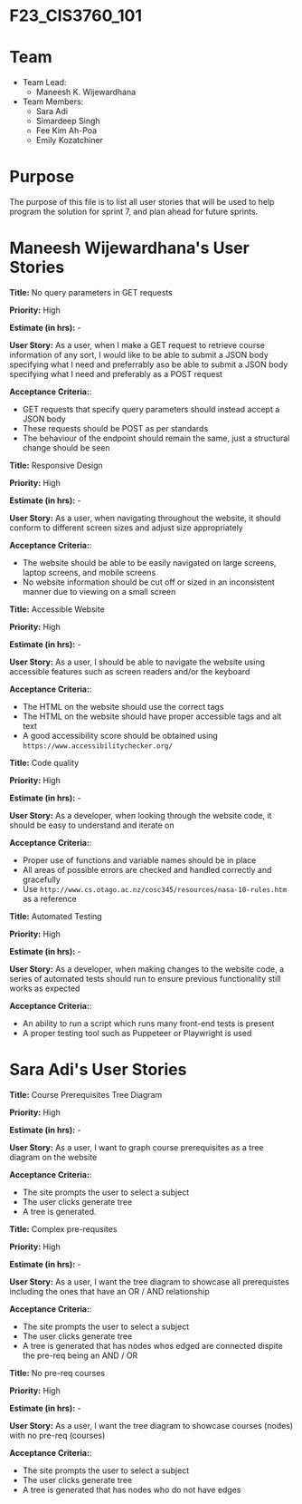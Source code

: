 # F23_CIS3760_101

# Team

-   Team Lead:
    -   Maneesh K. Wijewardhana
-   Team Members:
    -   Sara Adi
    -   Simardeep Singh
    -   Fee Kim Ah-Poa
    -   Emily Kozatchiner

# Purpose

The purpose of this file is to list all user stories that will be used to help program the solution for sprint 7, and plan ahead for future sprints.

# Maneesh Wijewardhana's User Stories

**Title:** No query parameters in GET requests

**Priority:** High

**Estimate (in hrs):** -

**User Story:** As a user, when I make a GET request to retrieve course information of any sort, I would like to be able to submit a JSON body specifying what I need and preferrably aso be able to submit a JSON body specifying what I need and preferably as a POST request

**Acceptance Criteria:**:

-   GET requests that specify query parameters should instead accept a JSON body
-   These requests should be POST as per standards
-   The behaviour of the endpoint should remain the same, just a structural change should be seen

**Title:** Responsive Design

**Priority:** High

**Estimate (in hrs):** -

**User Story:** As a user, when navigating throughout the website, it should conform to different screen sizes and adjust size appropriately

**Acceptance Criteria:**:

-   The website should be able to be easily navigated on large screens, laptop screens, and mobile screens
-   No website information should be cut off or sized in an inconsistent manner due to viewing on a small screen

**Title:** Accessible Website

**Priority:** High

**Estimate (in hrs):** -

**User Story:** As a user, I should be able to navigate the website using accessible features such as screen readers and/or the keyboard

**Acceptance Criteria:**:

-   The HTML on the website should use the correct tags
-   The HTML on the website should have proper accessible tags and alt text
-   A good accessibility score should be obtained using `https://www.accessibilitychecker.org/`

**Title:** Code quality

**Priority:** High

**Estimate (in hrs):** -

**User Story:** As a developer, when looking through the website code, it should be easy to understand and iterate on

**Acceptance Criteria:**:

-   Proper use of functions and variable names should be in place
-   All areas of possible errors are checked and handled correctly and gracefully
-   Use `http://www.cs.otago.ac.nz/cosc345/resources/nasa-10-rules.htm` as a reference

**Title:** Automated Testing

**Priority:** High

**Estimate (in hrs):** -

**User Story:** As a developer, when making changes to the website code, a series of automated tests should run to ensure previous functionality still works as expected

**Acceptance Criteria:**:

-   An ability to run a script which runs many front-end tests is present
-   A proper testing tool such as Puppeteer or Playwright is used

# Sara Adi's User Stories
**Title:** Course Prerequisites Tree Diagram

**Priority:** High

**Estimate (in hrs):** -

**User Story:**  As a user, I want to graph course prerequisites as a tree diagram on the website

**Acceptance Criteria:**:

-   The site prompts the user to select a subject
-   The user clicks generate tree
-   A tree is generated.

**Title:** Complex pre-requsites

**Priority:** High

**Estimate (in hrs):** -

**User Story:**  As a user, I want the tree diagram to showcase all prerequistes including the ones that have an OR / AND relationship

**Acceptance Criteria:**:

-   The site prompts the user to select a subject
-   The user clicks generate tree
-   A tree is generated that has nodes whos edged are connected dispite the pre-req being an AND / OR

**Title:** No pre-req courses

**Priority:** High

**Estimate (in hrs):** -

**User Story:**  As a user, I want the tree diagram to showcase courses (nodes) with no pre-req (courses)

**Acceptance Criteria:**:

-   The site prompts the user to select a subject
-   The user clicks generate tree
-   A tree is generated that has nodes who do not have edges


